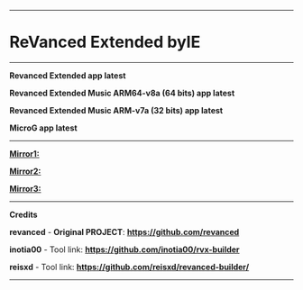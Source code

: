 **********************************
# ReVanced Extended **byIE**
**********************************
**Revanced Extended app latest**

**Revanced Extended Music ARM64-v8a (64 bits) app latest**

**Revanced Extended Music ARM-v7a (32 bits) app latest**

**MicroG app latest**
**********************************
**[Mirror1:](https://sourceforge.net/projects/revancedextended-byie)**

**[Mirror2:](https://www.mediafire.com/folder/qimr3lkan2vma/RevancedExtended_byIE)**

**[Mirror3:](https://archive.org/details/mtkspflashtool-latest_byIE)**
**********************************
**Credits**

**revanced** - **Original PROJECT**: **https://github.com/revanced**

**inotia00** - Tool link: **https://github.com/inotia00/rvx-builder**

**reisxd** - Tool link: **https://github.com/reisxd/revanced-builder/**
**********************************




